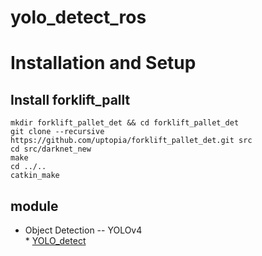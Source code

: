 # yolo_detect_ros

# Installation and Setup
## Install forklift_pallt
```
mkdir forklift_pallet_det && cd forklift_pallet_det
git clone --recursive https://github.com/uptopia/forklift_pallet_det.git src
cd src/darknet_new
make
cd ../..
catkin_make
```

## module
* Object Detection -- YOLOv4  
\* [YOLO_detect](/yolo_detect_ros/README.md)    